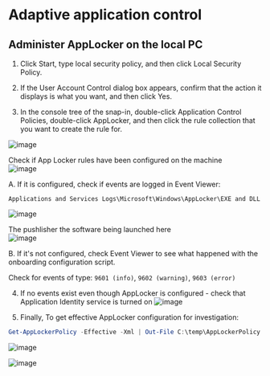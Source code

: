# Adaptive application control

## Administer AppLocker on the local PC

1. Click Start, type local security policy, and then click Local Security Policy.

2. If the User Account Control dialog box appears, confirm that the action it displays is what you want, and then click Yes.

3. In the console tree of the snap-in, double-click Application Control Policies, double-click AppLocker, and then click the rule collection that you want to create the rule for.

![image](https://github.com/guguji666666/GJS-MDC-Tips/assets/96930989/dfba5765-3528-4233-b917-afd9ec9ce784)

Check if App Locker rules have been configured on the machine <br>
![image](https://github.com/guguji666666/GJS-MDC-Tips/assets/96930989/6b7130cf-a2fe-4b30-bccb-5a7539e60789)

A. If it is configured, check if events are logged in Event Viewer:
```
Applications and Services Logs\Microsoft\Windows\AppLocker\EXE and DLL
```
![image](https://github.com/guguji666666/GJS-MDC-Tips/assets/96930989/dea00900-0f8b-4d54-b459-658d62e3e450)

The pushlisher the software being launched here <br>
![image](https://github.com/guguji666666/GJS-MDC-Tips/assets/96930989/14240649-3c13-4d1b-a2a0-4b832185d367)

B. If it's not configured, check Event Viewer to see what happened with the onboarding configuration script.

Check for events of type: `9601 (info)`, `9602 (warning)`, `9603 (error)`

4. If no events exist even though AppLocker is configured - check that Application Identity service is turned on
![image](https://github.com/guguji666666/GJS-MDC-Tips/assets/96930989/1241a942-0dce-4b69-9405-0a66eb4b02d9)

5. Finally, To get effective AppLocker configuration for investigation:
```powershell
Get-AppLockerPolicy -Effective -Xml | Out-File C:\temp\AppLockerPolicy.xml
```
![image](https://github.com/guguji666666/GJS-MDC-Tips/assets/96930989/eb93095e-e974-4381-b1dc-8605631d30fc)

![image](https://github.com/guguji666666/GJS-MDC-Tips/assets/96930989/0650c3d0-a95d-42c1-b9e2-487fe8d63e94)

